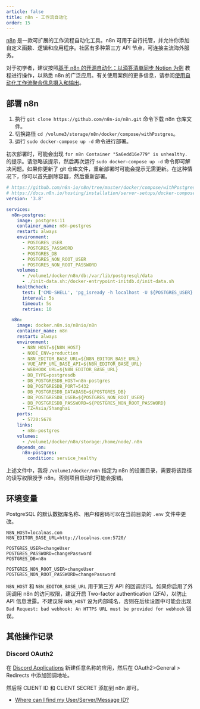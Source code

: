 ```yaml
---
article: false
title: n8n - 工作流自动化
order: 15
---
```


[n8n](https://github.com/n8n-io/n8n) 是一款可扩展的工作流程自动化工具。n8n 可用于自行托管，并允许你添加自定义函数、逻辑和应用程序。社区有多种第三方 API 节点，可连接主流海外服务。

对于初学者，建议按照[基于 n8n 的开源自动化：以滴答清单同步 Notion 为例](https://sspai.com/prime/story/automation-n8n) 教程进行操作，以熟悉 n8n 的广泛应用。有关使用案例的更多信息，请参阅[使用自动化工作流聚合信息摄入和输出](https://reorx.com/blog/sharing-my-footprints-automation/)。

## 部署 n8n

1. 执行 `git clone https://github.com/n8n-io/n8n.git` 命令下载 n8n 仓库文件。
2. 切换路径 `cd /volume3/storage/n8n/docker/compose/withPostgres`。
3. 运行 `sudo docker-compose up -d` 命令进行部署。

初次部署时，可能会出现 `for n8n Container "5a6edd16e779" is unhealthy.` 的提示。请忽略该提示，然后再次运行 `sudo docker-compose up -d` 命令即可解决问题。如果你更新了 git 仓库文件，重新部署时可能会提示无需更新。在这种情况下，你可以首先删除容器，然后重新部署。

```yml
# https://github.com/n8n-io/n8n/tree/master/docker/compose/withPostgres
# https://docs.n8n.io/hosting/installation/server-setups/docker-compose/#5-create-docker-compose-file
version: '3.8'

services:
  n8n-postgres:
    image: postgres:11
    container_name: n8n-postgres
    restart: always
    environment:
      - POSTGRES_USER
      - POSTGRES_PASSWORD
      - POSTGRES_DB
      - POSTGRES_NON_ROOT_USER
      - POSTGRES_NON_ROOT_PASSWORD
    volumes:
      - /volume1/docker/n8n/db:/var/lib/postgresql/data
      - ./init-data.sh:/docker-entrypoint-initdb.d/init-data.sh
    healthcheck:
      test: ['CMD-SHELL', 'pg_isready -h localhost -U ${POSTGRES_USER} -d ${POSTGRES_DB}']
      interval: 5s
      timeout: 5s
      retries: 10

  n8n:
    image: docker.n8n.io/n8nio/n8n
    container_name: n8n
    restart: always
    environment:
      - N8N_HOST=${N8N_HOST}
      - NODE_ENV=production
      - N8N_EDITOR_BASE_URL=${N8N_EDITOR_BASE_URL}
      - VUE_APP_URL_BASE_API=${N8N_EDITOR_BASE_URL}
      - WEBHOOK_URL=${N8N_EDITOR_BASE_URL}
      - DB_TYPE=postgresdb
      - DB_POSTGRESDB_HOST=n8n-postgres
      - DB_POSTGRESDB_PORT=5432
      - DB_POSTGRESDB_DATABASE=${POSTGRES_DB}
      - DB_POSTGRESDB_USER=${POSTGRES_NON_ROOT_USER}
      - DB_POSTGRESDB_PASSWORD=${POSTGRES_NON_ROOT_PASSWORD}
      - TZ=Asia/Shanghai
    ports:
      - 5720:5678
    links:
      - n8n-postgres
    volumes:
      - /volume1/docker/n8n/storage:/home/node/.n8n
    depends_on:
      n8n-postgres:
        condition: service_healthy
```

上述文件中，我将 `/volume1/docker/n8n` 指定为 n8n 的设置目录，需要将该路径的读写权限授予 n8n，否则项目启动时可能会报错。

## 环境变量

PostgreSQL 的默认数据库名称、用户和密码可以在当前目录的 `.env` 文件中更改。

```env
N8N_HOST=localnas.com
N8N_EDITOR_BASE_URL=http://localnas.com:5720/

POSTGRES_USER=changeUser
POSTGRES_PASSWORD=changePassword
POSTGRES_DB=n8n

POSTGRES_NON_ROOT_USER=changeUser
POSTGRES_NON_ROOT_PASSWORD=changePassword
```

`N8N_HOST` 和 `N8N_EDITOR_BASE_URL` 用于第三方 API 的回调访问。如果你启用了外网调用 n8n 的访问权限，建议开启 Two-factor authentication (2FA)，以防止 API 信息泄露。不建议将 `N8N_HOST` 设为内部域名，否则在后续设置中可能会出现 `Bad Request: bad webhook: An HTTPS URL must be provided for webhook` 错误。

## 其他操作记录

### Discord OAuth2

在 [Discord Applications](https://discord.com/developers/applications) 新建任意名称的应用，然后在 OAuth2>General > Redirects 中添加回调地址。

然后将 CLIENT ID 和 CLIENT SECRET 添加到 n8n 即可。

- [Where can I find my User/Server/Message ID?](https://support.discord.com/hc/en-us/articles/206346498-Where-can-I-find-my-User-Server-Message-ID-)
